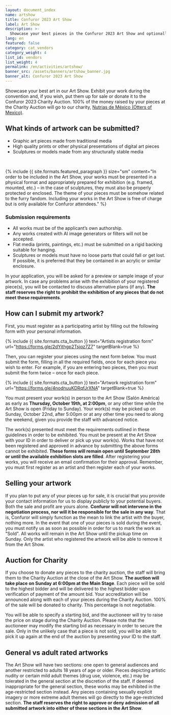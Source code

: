 ```yaml
---
layout: document_index
name: artshow
title: Confuror 2023 Art Show
label: Art Show
description: >-
  Showcase your best pieces in the Confuror 2023 Art Show and optionally put them up for sale or auction them for charity.
lang: en
featured: false
category: cat_vendors
category_weight: 4
list_id: vendors
list_weight: 4
permalink: /en/activities/artshow/
banner_src: /assets/banners/artshow_banner.jpg
banner_alt: Confuror 2023 Art Show
---
```


Showcase your best art in our Art Show. Exhibit your work during the convention and, if you wish, put them up for sale or donate it to the Confuror 2023 Charity Auction. 100% of the money raised by your pieces at the Charity Auction will go to our charity, [Nutrias de México (Otters of Mexico)](/en/charity/).

## What kinds of artwork can be submitted?

- Graphic art pieces made from traditional media
- High quality prints or other physical presentations of digital art pieces 
- Sculptures or models made from any structurally stable media

<br>

{%
  include {{ site.formats.featured_paragraph }}
  size="sm"
  content="In order to be included in the Art Show, your works must be presented in a physical format and appropriately prepared for exhibition (e.g. framed, mounted, etc.) – in the case of sculptures, they must also be properly protected or enclosed. The theme of your pieces must be somehow related to the furry fandom. Including your works in the Art Show is free of charge but is only available for Confuror attendees."
%}


### Submission requirements

- All works must be of the applicant’s own authorship.
- Any works created with AI image generators or filters will not be accepted.
- Flat media (prints, paintings, etc.) must be submitted on a rigid backing suitable for hanging.
- Sculptures or models must have no loose parts that could fall or get lost. If possible, it is preferred that they be contained in an acrylic or similar enclosure.


In your application, you will be asked for a preview or sample image of your artwork. In case any problems arise with the exhibition of your registered piece(s), you will be contacted to discuss alternative plans (if any). **The staff reserves the right to prohibit the exhibition of any pieces that do not meet these requirements**.


## How can I submit my artwork?

First, you must register as a participating artist by filling out the following form with your personal information.

{%
  include {{ site.formats.cta_button }}
  text="Artists registration form"
  url="https://forms.gle/2dYithgp2Tsjqz7Z7"
  targetBlank=true
%}

Then, you can register your pieces using the next form below. You must submit the form, filling in all the required fields, once for each piece you wish to enter. For example, if you are entering two pieces, then you must submit the form twice – once for each piece.

{%
  include {{ site.formats.cta_button }}
  text="Artwork registration form"
  url="https://forms.gle/4nodnuuKDRqfJrXNA"
  targetBlank=true
%}

You must present your work(s) in person to the Art Show (Salón América) as early as **Thursday, October 19th, at 2:00pm**, or any other time while the Art Show is open (Friday to Sunday). Your work(s) may be picked up on Sunday, October 22nd, after 5:00pm or at any other time you need to along the weekend, given you provide the staff with advanced notice.

The work(s) presented must meet the requirements outlined in these guidelines in order to be exhibited. You must be present at the Art Show with your ID in order to deliver or pick up your work(s). Works that have not been registered and approved in advance by submitting the above forms cannot be exhibited. **These forms will remain open until September 28th or until the available exhibition slots are filled**. After registering your works, you will receive an email confirmation for their approval. Remember, you must first register as an artist and then register each of your works.


## Selling your artwork

If you plan to put any of your pieces up for sale, it is crucial that you provide your contact information for us to display publicly to your potential buyers. Both the sale and profit are yours alone. **Confuror will not intervene in the negotiation process, nor will it be responsible for the sale in any way**. That is, Confuror will simply function as the mean to link the artist with the buyer, nothing more. In the event that one of your pieces is sold during the event, you must notify us as soon as possible in order for us to mark the work as "Sold". All works will remain in the Art Show until the pickup time on Sunday. Only the artist who registered the artwork will be able to remove it from the Art Show.

## Auction for Charity

If you choose to donate any pieces to the charity auction, the staff will bring them to the Charity Auction at the close of the Art Show. **The auction will take place on Sunday at 6:00pm at the Main Stage**. Each piece will be sold to the highest bidder and will be delivered to the highest bidder upon verification of payment of the amount bid. Your accreditation will be announced along with each of your pieces during the Charity Auction. 100% of the sale will be donated to charity. This percentage is not negotiable.

You will be able to specify a starting bid, and the auctioneer will try to raise the price on stage during the Charity Auction. Please note that the auctioneer may modify the starting bid as necessary in order to secure the sale. Only in the unlikely case that a piece is not sold, you will be able to pick it up again at the end of the auction by presenting your ID to the staff.


## General vs adult rated artworks

The Art Show will have two sections: one open to general audiences and another restricted to adults 18 years of age or older. Pieces depicting artistic nudity or certain mild adult themes (drug use, violence, etc.) may be tolerated in the general section at the discretion of the staff. If deemed inappropriate for the general section, these works may be exhibited in the age-restricted section instead. Any pieces containing sexually explicit imagery or more extreme adult themes will go directly to the age-restricted section. **The staff reserves the right to approve or deny admission of all submitted artwork into either of these sections in the Art Show**.
